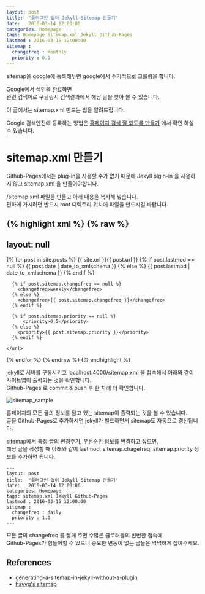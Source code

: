```yaml
---
layout: post
title:  "플러그인 없이 Jekyll Sitemap 만들기"
date:   2016-03-14 12:00:00 
categories: Homepage
tags: Homepage Sitemap.xml Jekyll Github-Pages  
lastmod : 2016-03-15 12:00:00
sitemap :
  changefreq : monthly
  priority : 0.1
---
```


sitemap을 google에 등록해두면 google에서 주기적으로 크롤링을 합니다.  

Google에서 색인을 완료하면  
관련 검색어로 구글링시 검색결과에서 해당 글을 찾아 볼 수 있습니다.  

이 글에서는 sitemap.xml 만드는 법을 알려드립니다.

Google 검색엔진에 등록하는 방법은 [홈페이지 검색 잘 되도록 만들기](/homepage/SubmitSitemap) 에서 확인 하실 수 있습니다.

<!--more-->

# sitemap.xml 만들기

Github-Pages에서는 plug-in을 사용할 수가 없기 때문에 Jekyll plgin-in 을 사용하지 않고 sitemap.xml 을 만들어야합니다.  

/sitemap.xml 파일을 만들고 아래 내용을 복사해 넣습니다.  
편하게 가시려면 반드시 root 디렉토리 위치에 파일을 만드시길 바랍니다.  

{% highlight xml %}
{% raw %}
---
layout: null
---
<?xml version="1.0" encoding="UTF-8"?>
<urlset xmlns:xsi="http://www.w3.org/2001/XMLSchema-instance" xsi:schemaLocation="http://www.sitemaps.org/schemas/sitemap/0.9 http://www.sitemaps.org/schemas/sitemap/0.9/sitemap.xsd" xmlns="http://www.sitemaps.org/schemas/sitemap/0.9">
  {% for post in site.posts %}
    <url>
      <loc>{{ site.url }}{{ post.url }}</loc>
      {% if post.lastmod == null %}
        <lastmod>{{ post.date | date_to_xmlschema }}</lastmod>
      {% else %}
        <lastmod>{{ post.lastmod | date_to_xmlschema }}</lastmod>
      {% endif %}

      {% if post.sitemap.changefreq == null %}
        <changefreq>weekly</changefreq>
      {% else %}
        <changefreq>{{ post.sitemap.changefreq }}</changefreq>
      {% endif %}

      {% if post.sitemap.priority == null %}
          <priority>0.5</priority>
      {% else %}
        <priority>{{ post.sitemap.priority }}</priority>
      {% endif %}

    </url>
  {% endfor %}
</urlset>
{% endraw %}
{% endhighlight %}

jekyll로 서버를 구동시키고 localhost:4000/sitemap.xml 을 접속해서 아래와 같이 사이트맵이 출력되는 것을 확인합니다.  
Github-Pages 로 commit & push 후 한 차례 더 확인합니다.  

![sitemap_sample](https://lh3.googleusercontent.com/qYgBXVJTYkLC_Bv6FG8aoKiUkrAXryU2BA9JWqhbfel1QTGTwLPRkNDp0PTDkZvZGVvrGI-6qXWilS-d8_SKPAXOnHb9zAPiUpsVM_Hj0OcTjDW5-EMLMUVsGkI9N2Qn5atbSSbQdLUOThf-W2W17qg7-7g1lPuT8kHAZkvBjmdfa7ebxqdxojbEALGDKzRbwcUXZMdLIfoF6Cwfoj-oh1DeRVZrx_pZmY9mkH8IuYroffZvYikeXqltpUKNnxacoVzXY1YxPcLKnihj4Ad6LqJNrrNDTcONWkmu0xEFX-OLFAuMPRvNvo375HHlVzIbQ4DZzaNYVVpAN5qY8EhkTOVyfTNehriN-WUpR5x1-08WO1v3TlM1_w6GWYGTcyH4RixOFkCimD8Euc01jdPe5emGCvzIo03TtbHOgfbfc8CUuYKuyU2rhFCnXLa0oXqUhTbAQn-dgFiuxNGTgBGUvgFut5gnoj6ysnJMPQBymCQJjQnMuDZoZFfh4F-Om9Bk2vqozhF_t9Zw_d8m-klnxbLsysagULVKJ6y0wm3vOQ83uG2vz4aPKFnaFG7h4HmBXf6n=w1084-h683-no)  


홈페이지의 모든 글의 정보를 담고 있는 sitemap이 출력되는 것을 볼 수 있습니다.  
글을 Github-Pages로 추가하시면 jekyll가 빌드하면서 sitemap도 자동으로 갱신됩니다.  

sitemap에서 특정 글의 변경주기, 우선순위 정보를 변경하고 싶으면,  
해당 글을 작성할 때 아래와 같이 lastmod, sitemap.chagefreq, sitemap.priority 정보를 추가하면 됩니다.  

~~~
---
layout: post
title:  "플러그인 없이 Jekyll Sitemap 만들기"
date:   2016-03-14 12:00:00 
categories: Homepage
tags: sitemap.xml Jekyll Github-Pages  
lastmod : 2016-03-15 12:00:00
sitemap :
  changefreq : daily
  priority : 1.0
---
~~~

모든 글의 changefreq 를 짧게 주면 수많은 클로러들의 빈번한 접속에  
Github-Pages가 힘들어할 수 있으니 중요한 변동이 없는 글들은 넉넉하게 잡아주세요.  

## References
  * [generating-a-sitemap-in-jekyll-without-a-plugin](http://davidensinger.com/2013/03/generating-a-sitemap-in-jekyll-without-a-plugin/)
  * [havvg's sitemap](https://github.com/havvg/havvg.github.com/blob/master/sitemap.xml)


